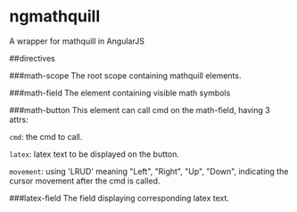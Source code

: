 # ngmathquill
A wrapper for mathquill in AngularJS

##directives

###math-scope
The root scope containing mathquill elements.

###math-field
The element containing visible math symbols

###math-button
This element can call cmd on the math-field, having 3 attrs:

`cmd`: the cmd to call.

`latex`: latex text to be displayed on the button.

`movement`: using 'LRUD' meaning "Left", "Right", "Up", "Down", indicating the cursor movement after the cmd is called.

###latex-field
The field displaying corresponding latex text.